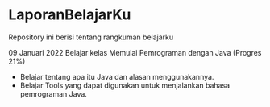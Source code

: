 # LaporanBelajarKu
Repository ini berisi tentang rangkuman belajarku

09 Januari 2022
Belajar kelas Memulai Pemrograman dengan Java (Progres 21%)
  * Belajar tentang apa itu Java dan alasan menggunakannya.
  * Belajar Tools yang dapat digunakan untuk menjalankan bahasa pemrograman Java.
